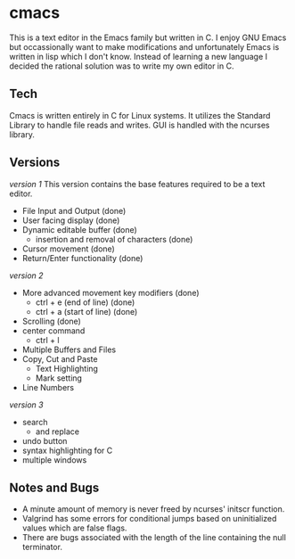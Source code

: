 # cmacs

This is a text editor in the Emacs family but written in C. I enjoy GNU Emacs but occassionally want to make modifications and unfortunately Emacs is written in lisp which I don't know. Instead of learning a new language I decided the rational solution was to write my own editor in C.

## Tech

Cmacs is written entirely in C for Linux systems. It utilizes the Standard Library to handle file reads and writes. GUI is handled with the ncurses library.

## Versions
*version 1*
This version contains the base features required to be a text editor.

- File Input and Output                 (done)
- User facing display                   (done)
- Dynamic editable buffer               (done)
  - insertion and removal of characters (done)
- Cursor movement                       (done)
- Return/Enter functionality            (done)

*version 2*
- More advanced movement key modifiers  (done)
  - ctrl + e (end of line)              (done)
  - ctrl + a (start of line)            (done)
- Scrolling                             (done)
- center command
  - ctrl + l
- Multiple Buffers and Files
- Copy, Cut and Paste
  - Text Highlighting
  - Mark setting
- Line Numbers

*version 3*
- search
  - and replace
- undo button
- syntax highlighting for C
- multiple windows

## Notes and Bugs
- A minute amount of memory is never freed by ncurses' initscr function.
- Valgrind has some errors for conditional jumps based on uninitialized values which are false flags.
- There are bugs associated with the length of the line containing the null terminator.
